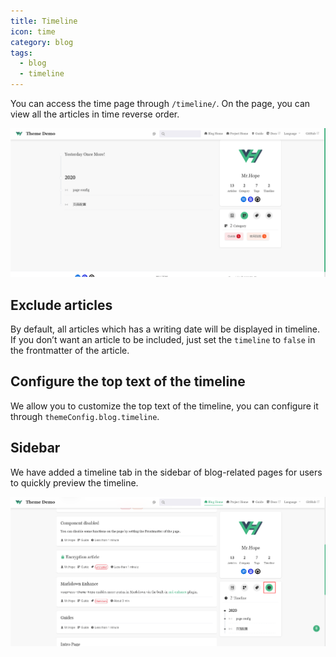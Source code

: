 ```yaml
---
title: Timeline
icon: time
category: blog
tags:
  - blog
  - timeline
---
```


You can access the time page through `/timeline/`. On the page, you can view all the articles in time reverse order.

![Timeline Page](./assets/timeline.png)

## Exclude articles

By default, all articles which has a writing date will be displayed in timeline. If you don’t want an article to be included, just set the `timeline` to `false` in the frontmatter of the article.

## Configure the top text of the timeline

We allow you to customize the top text of the timeline, you can configure it through `themeConfig.blog.timeline`.

## Sidebar

We have added a timeline tab in the sidebar of blog-related pages for users to quickly preview the timeline.

![Timeline Tab](./assets/timeline-tab.png)
